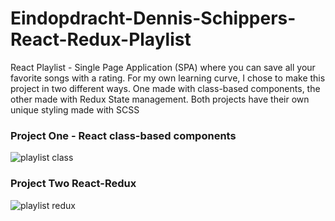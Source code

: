 # Eindopdracht-Dennis-Schippers-React-Redux-Playlist
React Playlist - Single Page Application (SPA) where you can save all your favorite songs with a rating. For my own learning curve, I chose to make this project in two different ways. One made with class-based components, the other made with Redux State management. Both projects have their own unique styling made with SCSS

### Project One - React class-based components
![playlist class](https://user-images.githubusercontent.com/72910410/110999012-018cf680-8380-11eb-86a9-99dc3ed8fd7c.jpg)


### Project Two React-Redux

![playlist redux](https://user-images.githubusercontent.com/72910410/110999308-77915d80-8380-11eb-8d81-ccbba4d24a27.jpg)



